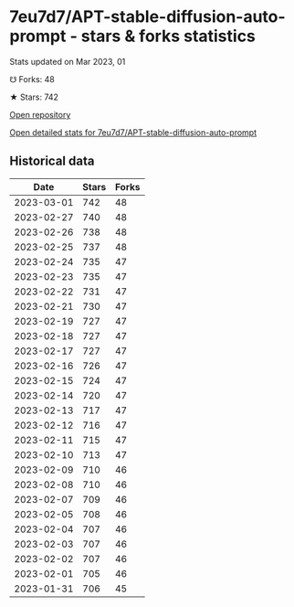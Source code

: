 # 7eu7d7/APT-stable-diffusion-auto-prompt - stars & forks statistics

Stats updated on Mar 2023, 01

☋ Forks: 48

★ Stars: 742

[Open repository](https://github.com/7eu7d7/APT-stable-diffusion-auto-prompt)

[Open detailed stats for 7eu7d7/APT-stable-diffusion-auto-prompt](https://reviewgithub.com/rep/7eu7d7/APT-stable-diffusion-auto-prompt)

## Historical data
| Date | Stars | Forks |
|------|-------|-------|
| 2023-03-01 | 742 | 48 | 
| 2023-02-27 | 740 | 48 | 
| 2023-02-26 | 738 | 48 | 
| 2023-02-25 | 737 | 48 | 
| 2023-02-24 | 735 | 47 | 
| 2023-02-23 | 735 | 47 | 
| 2023-02-22 | 731 | 47 | 
| 2023-02-21 | 730 | 47 | 
| 2023-02-19 | 727 | 47 | 
| 2023-02-18 | 727 | 47 | 
| 2023-02-17 | 727 | 47 | 
| 2023-02-16 | 726 | 47 | 
| 2023-02-15 | 724 | 47 | 
| 2023-02-14 | 720 | 47 | 
| 2023-02-13 | 717 | 47 | 
| 2023-02-12 | 716 | 47 | 
| 2023-02-11 | 715 | 47 | 
| 2023-02-10 | 713 | 47 | 
| 2023-02-09 | 710 | 46 | 
| 2023-02-08 | 710 | 46 | 
| 2023-02-07 | 709 | 46 | 
| 2023-02-05 | 708 | 46 | 
| 2023-02-04 | 707 | 46 | 
| 2023-02-03 | 707 | 46 | 
| 2023-02-02 | 707 | 46 | 
| 2023-02-01 | 705 | 46 | 
| 2023-01-31 | 706 | 45 | 

